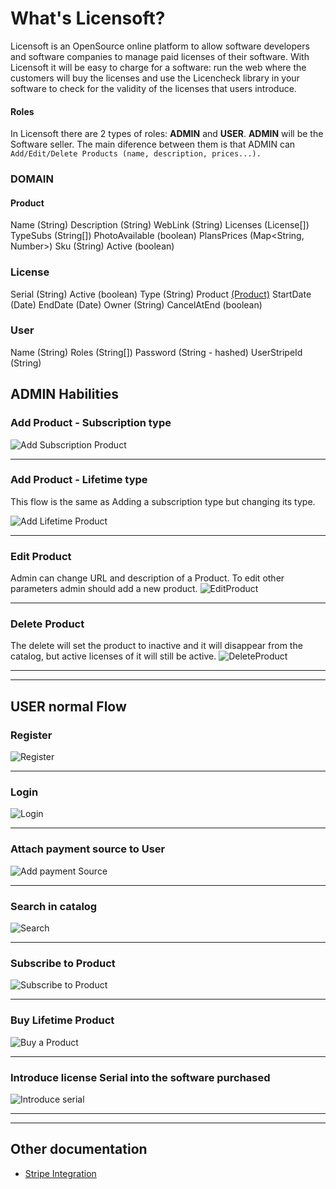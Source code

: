 # What's Licensoft?
Licensoft is an OpenSource online platform to allow software developers and software companies to manage paid licenses of their software. 
With Licensoft it will be easy to charge for a software: run the web where the customers will buy the licenses and use the Licencheck library in your software to check for the validity of the licenses that users introduce.

#### Roles 
In Licensoft there are 2 types of roles: **ADMIN** and **USER**. 
	**ADMIN** will be the Software seller. The main diference between them is that ADMIN can   
```Add/Edit/Delete Products (name, description, prices...). ```

### DOMAIN
#### Product
Name (String)
Description (String)
WebLink (String)
Licenses  (License[])
TypeSubs (String[]) 
PhotoAvailable (boolean)
PlansPrices (Map<String, Number>)
Sku (String)
Active (boolean)

### License
Serial (String)
Active (boolean)
Type (String)
Product [(Product)](README.md#product)
StartDate (Date)
EndDate (Date)
Owner (String)
CancelAtEnd (boolean)

### User
Name (String)
Roles (String[])
Password (String - hashed)
UserStripeId (String)

## ADMIN Habilities
### Add Product - Subscription type
![Add Subscription Product](docs/gifs/addProdSubs.gif)

---

### Add Product - Lifetime type
This flow is the same as Adding a subscription type but changing its type.

![Add Lifetime Product](docs/gifs/addProdLifetime.gif)

---

### Edit Product
Admin can change URL and description of a Product. To edit other parameters admin should add a new product.
![EditProduct](docs/gifs/editProd.gif)

---

### Delete Product
The delete will set the product to inactive and it will disappear from the catalog, but active licenses of it will still be active.
![DeleteProduct](docs/gifs/deleteProd.gif)

---
---

## USER normal Flow
### Register
![Register](docs/gifs/register.gif)

---

### Login
![Login](docs/gifs/logIn.gif)

---

### Attach payment source to User
![Add payment Source](docs/gifs/addPaymentSource.gif)

---

### Search in catalog
![Search](docs/gifs/search.gif)

---

### Subscribe to Product
![Subscribe to Product](docs/gifs/subsProd.gif)

---

### Buy Lifetime Product
![Buy a Product](docs/gifs/buyProd.gif)

---

### Introduce license Serial into the software purchased
![Introduce serial](docs/gifs/introduceSerial.gif)

---
---

## Other documentation
* [Stripe Integration](docs/StripeIntegration.md)